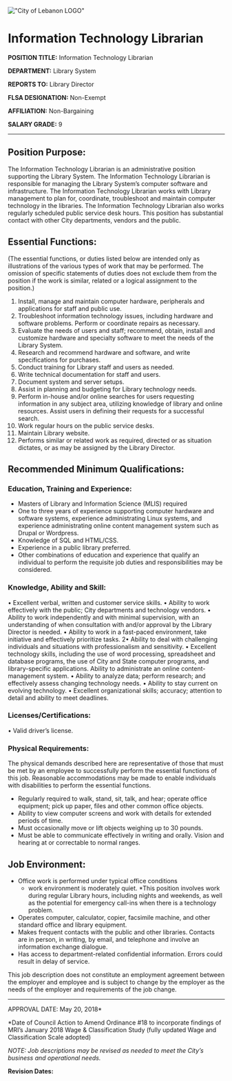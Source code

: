 !["City of Lebanon LOGO"](https://lebanonnh.gov/ImageRepository/Document?documentID=396)

# Information Technology Librarian #
**POSITION TITLE:** Information Technology Librarian

**DEPARTMENT:** Library System

**REPORTS TO:** Library Director

**FLSA DESIGNATION:** Non-Exempt

**AFFILIATION:** Non-Bargaining

**SALARY GRADE:** 9
____________________________________________________
## Position Purpose: ##
The Information Technology Librarian is an administrative position supporting the Library System. The Information Technology Librarian is responsible for managing the Library System’s computer software and infrastructure. The Information Technology Librarian works with Library management to plan for, coordinate, troubleshoot and maintain computer technology in the libraries. The Information Technology Librarian also works regularly scheduled public service desk hours. This position has substantial contact with other City departments, vendors and the public.
## Essential Functions: ##
(The essential functions, or duties listed below are intended only as illustrations of the various types of work that may be performed. The omission of specific statements of duties does not exclude them from the position if the work is similar, related or a logical assignment to the position.) 
1. Install, manage and maintain computer hardware, peripherals and applications for staff and public use.
2. Troubleshoot information technology issues, including hardware and software problems. Perform or coordinate repairs as necessary.
3. Evaluate the needs of users and staff; recommend, obtain, install and customize hardware and specialty software to meet the needs of the Library System.
4. Research and recommend hardware and software, and write specifications for purchases.
5. Conduct training for Library staff and users as needed.
16. Write technical documentation for staff and users.
7. Document system and server setups.
8. Assist in planning and budgeting for Library technology needs.
9. Perform in-house and/or online searches for users requesting information in any subject area, utilizing knowledge of library and online resources. Assist users in defining their requests for a successful search.
10. Work regular hours on the public service desks.
11. Maintain Library website.
12. Performs similar or related work as required, directed or as situation dictates, or as may be assigned by the Library Director.
## Recommended Minimum Qualifications: ##
### Education, Training and Experience: ###
* Masters of Library and Information Science (MLIS) required
* One to three years of experience supporting computer hardware and software systems, experience administrating Linux systems, and experience administrating online content management system such as Drupal or Wordpress. 
* Knowledge of SQL and HTML/CSS.
* Experience in a public library preferred.
* Other combinations of education and experience that qualify an individual to perform the requisite job duties and responsibilities may be considered.
### Knowledge, Ability and Skill: ###
• Excellent verbal, written and customer service skills.
• Ability to work effectively with the public; City departments and technology vendors.
• Ability to work independently and with minimal supervision, with an understanding of
when consultation with and/or approval by the Library Director is needed.
• Ability to work in a fast-paced environment, take initiative and effectively prioritize
tasks.
2• Ability to deal with challenging individuals and situations with professionalism and
sensitivity.
• Excellent technology skills, including the use of word processing, spreadsheet and
database programs, the use of City and State computer programs, and library-specific
applications. Ability to administrate an online content-management system.
• Ability to analyze data; perform research; and effectively assess changing technology
needs.
• Ability to stay current on evolving technology.
• Excellent organizational skills; accuracy; attention to detail and ability to meet
deadlines.
### Licenses/Certifications: ### 
• Valid driver’s license.
### Physical Requirements: ###
The physical demands described here are representative of those that must be met by an employee to successfully perform the essential functions of this job. Reasonable accommodations may be made to enable individuals with disabilities to perform the essential functions.
* Regularly required to walk, stand, sit, talk, and hear; operate office equipment; pick up paper, files and other common office objects. 
* Ability to view computer screens and work with details for extended periods of time. 
* Must occasionally move or lift objects weighing up to 30 pounds.
* Must be able to communicate effectively in writing and orally. Vision and hearing at or correctable to normal ranges.
## Job Environment: ##
* Office work is performed under typical office conditions
  * work environment is moderately quiet. 
  *This position involves work during regular Library hours, including nights and weekends, as well as the potential for emergency call-ins when there is a technology problem.
* Operates computer, calculator, copier, facsimile machine, and other standard office and
library equipment.
* Makes frequent contacts with the public and other libraries. Contacts are in person, in writing, by email, and telephone and involve an information exchange dialogue. 
* Has access to department-related confidential information.
Errors could result in delay of service.

This job description does not constitute an employment agreement between the employer and employee and is subject to change by the employer as the needs of the employer and requirements of the job change.
_____________________________________________________________________
APPROVAL DATE: May 20, 2018*

*Date of Council Action to Amend Ordinance #18 to incorporate findings of MRI’s January 2018 Wage & Classification Study (fully updated Wage and Classification Scale adopted)

*NOTE: Job descriptions may be revised as needed to meet the City’s business and operational needs.*

**Revision Dates:**
